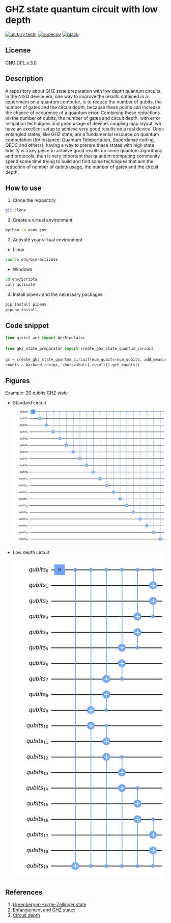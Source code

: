 # GHZ state quantum circuit with low depth 

[![unitary tests](https://github.com/jvscursulim/low_depth_ghz_state_generator/actions/workflows/ci.yaml/badge.svg?branch=master)](https://github.com/jvscursulim/low_depth_ghz_state_generator/actions/workflows/ci.yaml)
[![codecov](https://codecov.io/gh/jvscursulim/low_depth_ghz_state_generator/branch/main/graph/badge.svg?token=tC7Umtn7Xj)](https://codecov.io/gh/jvscursulim/low_depth_ghz_state_generator)
[![black](https://img.shields.io/badge/code%20style-black-000000.svg)](https://github.com/psf/black)

## License

[GNU GPL v.3.0](https://github.com/jvscursulim/ghz_state_qc_with_low_depth/LICENSE)

## Description

A repository about GHZ state preparation with low depth quantum circuits. In the NISQ device era, one way to improve the results obtained in a experiment on a quantum computer, is to reduce the number of qubits, the number of gates and the circuit depth, because these points can increase the chance of occurence of a quantum error. Combining these reductions on the number of qubits, the number of gates and circuit depth, with error mitigation techniques and good usage of devices coupling map layout, we have an excellent setup to achieve very good results on a real device. Once entangled states, like GHZ state, are a fundamental resource on quantum computation (for instance: Quantum Teleportation, Superdense coding, QECC and others), having a way to prerare these states with high state fidelity is a key piece to achieve good results on some quantum algorithms and protocols, then is very important that quantum computing community spend some time trying to build and find some techniques that aim the reduction of number of qubits usage, the number of gates and the circuit depth.

## How to use

1. Clone the repository
```bash
git clone 
```
2. Create a virtual environment
```bash
python -m venv env
```
3. Activate your virtual environment
* Linux
```bash
source env/bin/activate
``` 
* Windows
```bash
cd env/Scripts
call activate
```
4. Install pipenv and the necessary packages
```bash
pip install pipenv
pipenv install
```

## Code snippet

```python
from qiskit_aer import AerSimulator

from ghz_state_preparator import create_ghz_state_quantum_circuit

qc = create_ghz_state_quantum_circuit(num_qubits=num_qubits, add_measurements=True)
counts = backend.run(qc, shots=shots).result().get_counts()
```

## Figures

Example: 20 qubits GHZ state

* Standard circuit
![image](standard_ghz.png)

* Low depth circuit
![image](low_depth_ghz.png)

## References

1. [Greenberger-Horne-Zeilinger state](https://en.wikipedia.org/wiki/Greenberger%E2%80%93Horne%E2%80%93Zeilinger_state)
2. [Entanglement and GHZ states](https://quantum-computing.ibm.com/lab/docs/iqx/guide/entanglement#ghz-states)
3. [Circuit depth](https://qiskit.org/documentation/apidoc/circuit.html)

